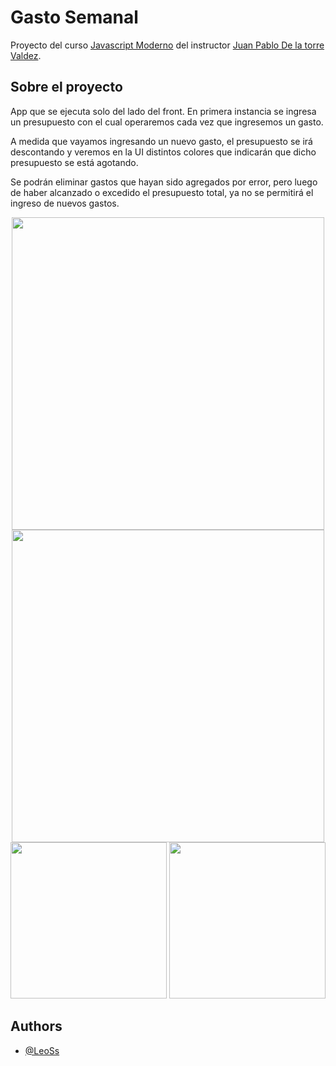 # Gasto Semanal
Proyecto del curso [Javascript Moderno](https://www.udemy.com/course/javascript-moderno-guia-definitiva-construye-10-proyectos/) del instructor [Juan Pablo De la torre Valdez](https://codigoconjuan.com/).

## Sobre el proyecto

App que se ejecuta solo del lado del front. En primera instancia se ingresa un presupuesto con el cual operaremos cada vez que ingresemos un gasto.

A medida que vayamos ingresando un nuevo gasto, el presupuesto se irá descontando y veremos en la UI distintos colores que indicarán que dicho presupuesto se está agotando.

Se podrán eliminar gastos que hayan sido agregados por error, pero luego de haber alcanzado o excedido el presupuesto total, ya no se permitirá el ingreso de nuevos gastos.

<div align="center">
<img src="https://user-images.githubusercontent.com/79548542/143135058-60d3131c-1d82-466e-b529-eae832ca39fc.png" width="500px">
<img src="https://user-images.githubusercontent.com/79548542/143135068-9803c7d8-2471-475e-ac45-d165fdcca2d5.png" width="500px">

<img src="https://user-images.githubusercontent.com/79548542/143135083-7bb42277-c808-46e2-aabe-fc436e9ae895.png" width="250px">
<img src="https://user-images.githubusercontent.com/79548542/143135095-ae9cd644-3941-4689-91c1-8d23a426f115.png" width="250px">
</div>

## Authors
- [@LeoSs](https://github.com/iam-leo)
